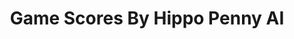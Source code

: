 ---
title: Game Scores By Hippo Penny AI
layout: scoredetail
permalink: /meta-score/ea-sports-college-football-25
header:
  teaser: /assets/images/ea-sports-college-football-25.jpg
  video:
    id: W1QDaXkufCo
    provider: youtube
---